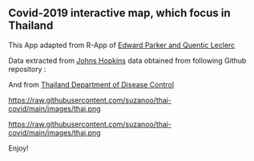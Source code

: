 ## **Covid-2019 interactive map, which focus in Thailand**

This App adapted from R-App of [Edward Parker and Quentic Leclerc](https://github.com/eparker12/nCoV_tracker)

Data extracted from [Johns Hopkins](https://github.com/CSSEGISandData/COVID-19) data obtained from following Github repository :


And from [Thailand Department of Disease Control](https://covid19.ddc.moph.go.th/)


https://raw.githubusercontent.com/suzanoo/thai-covid/main/images/thai.png

https://raw.githubusercontent.com/suzanoo/thai-covid/main/images/thai.png

Enjoy!

